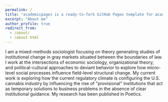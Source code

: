 ```yaml
---
permalink: /
title: "academicpages is a ready-to-fork GitHub Pages template for academic personal websites"
excerpt: "About me"
author_profile: true
redirect_from: 
  - /about/
  - /about.html
---
```


I am a mixed-methods sociologist focusing on theory generating studies of institutional change in gray markets situated between the boundaries of law. I work at the intersections of economic sociology, organizational theory, and political-cultural approaches to deviant behavior to explore how micro-level social processes influence field-level structural change. My current work is exploring how the current regulatory climate is configuring the U.S. cannabis industry by influencing the rise of "provisional" institutions that act as temporary solutions to business problems in the absence of clear institutional guidance. My research has been published in Poetics.
